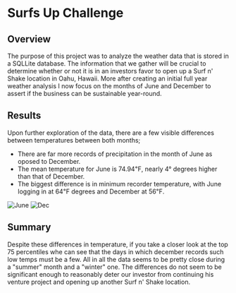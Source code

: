 # Surfs Up Challenge

## Overview

The purpose of this project was to analyze the weather data that is stored in a SQLLite database. The information that we gather will be crucial to determine whether or not it is in an investors favor to open up a Surf n' Shake location in Oahu, Hawaii. More after creating an initial full year weather analysis I now focus on the months of June and December to assert if the business can be sustainable year-round.

## Results

Upon further exploration of the data, there are a few visible differences between temperatures between both months;

* There are far more records of precipitation in the month of June as oposed to December.
* The mean temperature for June is 74.94℉, nearly 4° degrees higher than that of December.
* The biggest difference is in minimum recorder temperature, with June logging in at 64℉ degrees and December at 56℉.

![June](https://user-images.githubusercontent.com/107452167/186366417-23e30267-04a3-4fc2-b91d-11ff345930bb.png) ![Dec](https://user-images.githubusercontent.com/107452167/186366350-2843adc5-0b62-48b8-8b1a-554e9c3409f3.png) 


## Summary

Despite these differences in temperature, if you take a closer look at the top 75 percentiles whe can see that the days in which december records such low temps must be a few. All in all the data seems to be pretty close during a "summer" month and a "winter" one. The differences do not seem to be significant enough to reasonably deter our investor from continuing his venture project and opening up another Surf n' Shake location.
